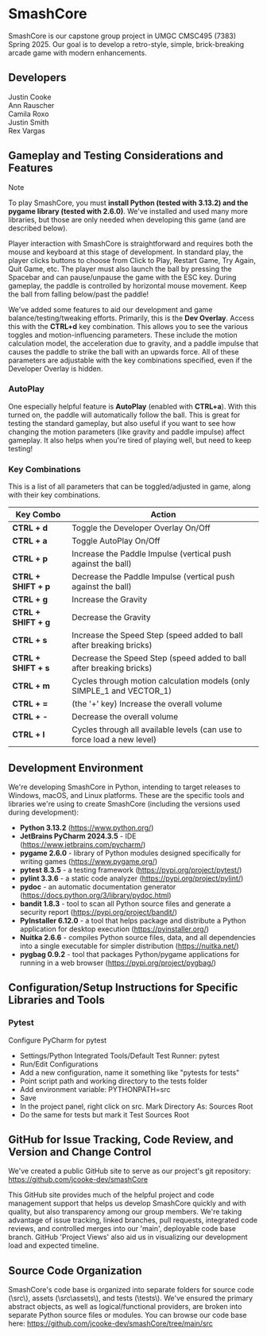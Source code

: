 # SmashCore
SmashCore is our capstone group project in UMGC CMSC495 (7383) Spring 2025.  Our goal is to develop a retro-style, simple, brick-breaking arcade game with modern enhancements.

## Developers
Justin Cooke  
Ann Rauscher  
Camila Roxo  
Justin Smith  
Rex Vargas

## Gameplay and Testing Considerations and Features
> [!NOTE]
To play SmashCore, you must **install Python (tested with 3.13.2) and the pygame library (tested with 2.6.0)**.  We've installed and used many more libraries, but those are only needed when developing this game (and are described below).

Player interaction with SmashCore is straightforward and requires both the mouse and keyboard at this stage of development.  In standard play, the player clicks buttons to choose from Click to Play, Restart Game, Try Again, Quit Game, etc.  The player must also launch the ball by pressing the Spacebar and can pause/unpause the game with the ESC key.  During gameplay, the paddle is controlled by horizontal mouse movement.  Keep the ball from falling below/past the paddle!

We've added some features to aid our development and game balance/testing/tweaking efforts.  Primarily, this is the **Dev Overlay**.  Access this with the **CTRL+d** key combination.  This allows you to see the various toggles and motion-influencing parameters.  These include the motion calculation model, the acceleration due to gravity, and a paddle impulse that causes the paddle to strike the ball with an upwards force.  All of these parameters are adjustable with the key combinations specified, even if the Developer Overlay is hidden.

### AutoPlay
One especially helpful feature is **AutoPlay** (enabled with **CTRL+a**).  With this turned on, the paddle will automatically follow the ball.  This is great for testing the standard gameplay, but also useful if you want to see how changing the motion parameters (like gravity and paddle impulse) affect gameplay.  It also helps when you're tired of playing well, but need to keep testing!

### Key Combinations
This is a list of all parameters that can be toggled/adjusted in game, along with their key combinations.

| Key Combo            | Action                                                                  |
|----------------------|-------------------------------------------------------------------------|
| **CTRL + d**         | Toggle the Developer Overlay On/Off                                     |
| **CTRL + a**         | Toggle AutoPlay On/Off                                                  |
| **CTRL + p**         | Increase the Paddle Impulse (vertical push against the ball)            |
| **CTRL + SHIFT + p** | Decrease the Paddle Impulse (vertical push against the ball)            |
| **CTRL + g**         | Increase the Gravity                                                    |
| **CTRL + SHIFT + g** | Decrease the Gravity                                                    |
| **CTRL + s**         | Increase the Speed Step (speed added to ball after breaking bricks)     |
| **CTRL + SHIFT + s** | Decrease the Speed Step (speed added to ball after breaking bricks)     |
| **CTRL + m**         | Cycles through motion calculation models (only SIMPLE_1 and VECTOR_1)   |
| **CTRL + =**         | (the '+' key) Increase the overall volume                               |
| **CTRL + -**         | Decrease the overall volume                                             |
| **CTRL + l**         | Cycles through all available levels (can use to force load a new level) |


## Development Environment
We're developing SmashCore in Python, intending to target releases to Windows, macOS, and Linux platforms.  These are the specific tools and libraries we're using to create SmashCore (including the versions used during development):
* **Python 3.13.2** (https://www.python.org/)
* **JetBrains PyCharm 2024.3.5** - IDE (https://www.jetbrains.com/pycharm/)
* **pygame 2.6.0** - library of Python modules designed specifically for writing games (https://www.pygame.org/)
* **pytest 8.3.5** - a testing framework (https://pypi.org/project/pytest/)
* **pylint 3.3.6** - a static code analyzer (https://pypi.org/project/pylint/)
* **pydoc** - an automatic documentation generator (https://docs.python.org/3/library/pydoc.html)
* **bandit 1.8.3** - tool to scan all Python source files and generate a security report (https://pypi.org/project/bandit/)
* **PyInstaller 6.12.0** - a tool that helps package and distribute a Python application for desktop execution (https://pyinstaller.org/)
* **Nuitka 2.6.6** - compiles Python source files, data, and all dependencies into a single executable for simpler distribution (https://nuitka.net/)
* **pygbag 0.9.2** - tool that packages Python/pygame applications for running in a web browser (https://pypi.org/project/pygbag/)

## Configuration/Setup Instructions for Specific Libraries and Tools
### Pytest
Configure PyCharm for pytest
* Settings/Python Integrated Tools/Default Test Runner: pytest
* Run/Edit Configurations
* Add a new configuration, name it something like "pytests for tests"
* Point script path and working directory to the tests folder
* Add environment variable: PYTHONPATH=src
* Save
* In the project panel, right click on src. Mark Directory As: Sources Root
* Do the same for tests but mark it Test Sources Root

## GitHub for Issue Tracking, Code Review, and Version and Change Control
We've created a public GitHub site to serve as our project's git repository:  
https://github.com/jcooke-dev/smashCore

This GitHub site provides much of the helpful project and code management support that helps us develop SmashCore quickly and with quality, but also transparency among our group members.  We're taking advantage of issue tracking, linked branches, pull requests, integrated code reviews, and controlled merges into our 'main', deployable code base branch.  GitHub 'Project Views' also aid us in visualizing our development load and expected timeline.

## Source Code Organization
SmashCore's code base is organized into separate folders for source code (\\src\\), assets (\\src\\assets\\), and tests (\\tests\\). We've ensured the primary abstract objects, as well as logical/functional providers, are broken into separate Python source files or modules.  You can browse our code base here: https://github.com/jcooke-dev/smashCore/tree/main/src
